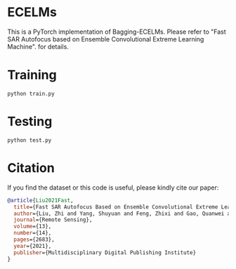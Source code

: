 # ECELMs

This is a PyTorch implementation of Bagging-ECELMs. Please refer to "Fast SAR Autofocus based on Ensemble Convolutional Extreme Learning Machine". for details.

# Training

```
python train.py
```

# Testing

```
python test.py
```

# Citation

If you find the dataset or this code is useful, please kindly cite our paper:

```bib
@article{Liu2021Fast,
  title={Fast SAR Autofocus Based on Ensemble Convolutional Extreme Learning Machine},
  author={Liu, Zhi and Yang, Shuyuan and Feng, Zhixi and Gao, Quanwei and Wang, Min},
  journal={Remote Sensing},
  volume={13},
  number={14},
  pages={2683},
  year={2021},
  publisher={Multidisciplinary Digital Publishing Institute}
}
```


